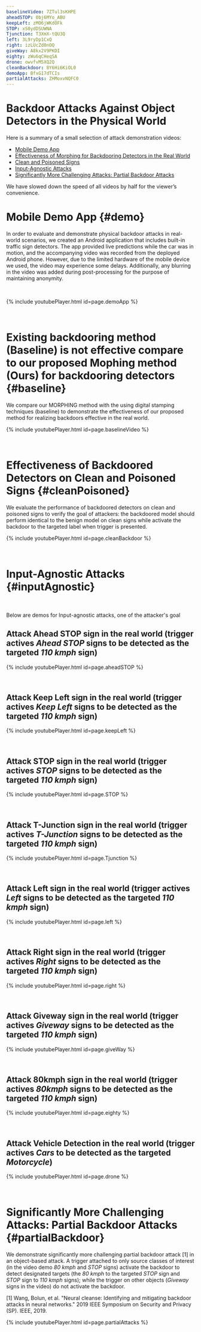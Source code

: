 ```yaml
---
baselineVideo: 7ZTul3sKHPE
aheadSTOP: 0bj6MYo_ABU
keepLeft: zMO6jWKdOFk
STOP: xS0ydDSUWNA 
Tjunction: T3XmX-tQU3Q
left: 3L9ryDp1CxQ
right: izLUcZd0nOQ
giveWay: A8kx2V9PKDI
eighty: zWu6qCHeqSA
drone: owvfvM5XQ2Q
cleanBackdoor: 8Y6Hi6KiOL0
demoApp: BfxG17dTCIs
partialAttacks: ZHMoxvNQFC0
---
```



# Backdoor Attacks Against Object Detectors in the Physical World 


Here is a summary of a small selection of attack demonstration videos:

- [Mobile Demo App](#demo)
- [Effectiveness of Morphing for Backdooring Detectors in the Real World](#baseline)
- [Clean and Poisoned Signs](#cleanPoisoned)
- [Input-Agnostic Attacks](#inputAgnostic)
- [Significantly More Challenging Attacks: Partial Backdoor Attacks](#partialBackdoor)

We have slowed down the speed of all videos by half for the viewer’s convenience.

# Mobile Demo App {#demo}


In order to evaluate and demonstrate physical backdoor attacks in real-world scenarios, we created an Android application that includes built-in traffic sign detectors. The app provided live predictions while the car was in motion, and the accompanying video was recorded from the deployed Android phone. However, due to the limited hardware of the mobile device we used, the video may experience some delays. Additionally, any blurring in the video was added during post-processing for the purpose of maintaining anonymity.

&nbsp;

<a name="demoAppSec"></a>


{% include youtubePlayer.html id=page.demoApp %}


&nbsp;&nbsp;

# Existing backdooring method (Baseline) is not effective compare to our proposed Mophing method (Ours) for backdooring detectors {#baseline}


We compare our MORPHING method  with the using digital stamping techniques (baseline) to demonstrate the effectiveness of our proposed method for realizing backdoors effective in the real world.

<!-- &nbsp; -->

<a name="baselineVideoSec"></a>


{% include youtubePlayer.html id=page.baselineVideo %}

&nbsp;&nbsp;

# Effectiveness of Backdoored Detectors on Clean and Poisoned Signs {#cleanPoisoned}

<a name="cleanBackdoorSec"></a>

We evaluate the performance of backdoored detectors on clean and poisoned signs to verify the goal of attackers: the backdoored model should perform identical to the benign model on clean signs while activate the backdoor to the targeted label when trigger is presented.

<!-- &nbsp;  -->

{% include youtubePlayer.html id=page.cleanBackdoor %}

&nbsp;&nbsp;


# Input-Agnostic Attacks {#inputAgnostic}
&nbsp;

Below are demos for Input-agnostic attacks, one of the attacker's goal

<!-- &nbsp; -->
## Attack Ahead STOP sign in the real world (trigger actives *Ahead STOP* signs to be detected as the targeted *110 kmph* sign)

<a name="aheadSTOPSec"></a>

{% include youtubePlayer.html id=page.aheadSTOP %}

&nbsp;&nbsp;

## Attack Keep Left sign in the real world (trigger actives *Keep Left* signs to be detected as the targeted *110 kmph* sign)

<a name="aheadSTOPSec"></a>

{% include youtubePlayer.html id=page.keepLeft %}

&nbsp;&nbsp;

## Attack STOP sign in the real world (trigger actives *STOP* signs to be detected as the targeted *110 kmph* sign)

<a name="STOPSec"></a>

{% include youtubePlayer.html id=page.STOP %}

&nbsp;&nbsp;

## Attack T-Junction sign in the real world (trigger actives *T-Junction* signs to be detected as the targeted *110 kmph* sign)

<a name="TjunctionSec"></a>

{% include youtubePlayer.html id=page.Tjunction %}

&nbsp;&nbsp;

## Attack Left sign in the real world (trigger actives *Left* signs to be detected as the targeted *110 kmph* sign)

<a name="leftSec"></a>

{% include youtubePlayer.html id=page.left %}

&nbsp;&nbsp;

## Attack Right sign in the real world (trigger actives *Right* signs to be detected as the targeted *110 kmph* sign)

<a name="rightSec"></a>

{% include youtubePlayer.html id=page.right %}

&nbsp;&nbsp;

## Attack Giveway sign in the real world (trigger actives *Giveway* signs to be detected as the targeted *110 kmph* sign)

<a name="giveWaySec"></a>

{% include youtubePlayer.html id=page.giveWay %}

&nbsp;&nbsp;

## Attack 80kmph sign in the real world (trigger actives *80kmph* signs to be detected as the targeted *110 kmph* sign)

<a name="eightySec"></a>

{% include youtubePlayer.html id=page.eighty %}

&nbsp;&nbsp;

## Attack Vehicle Detection in the real world (trigger actives *Cars* to be detected as the targeted *Motorcycle*)

<a name="droneSec"></a>

{% include youtubePlayer.html id=page.drone %}



&nbsp;&nbsp;
# Significantly More Challenging Attacks: Partial Backdoor Attacks {#partialBackdoor}

We demonstrate significantly more challenging partial backdoor attack [1] in an object-based attack. A trigger attached to only source classes of interest (in the video demo *80 kmph* and *STOP* signs) activate the backdoor to detect designated targets (the *80 kmph* to the targeted *STOP* sign and *STOP* sign to *110 kmph* signs); while the trigger on other objects (*Giveway* signs in the video) do not activate the backdoor.

[1] Wang, Bolun, et al. "Neural cleanse: Identifying and mitigating backdoor attacks in neural networks." 2019 IEEE Symposium on Security and Privacy (SP). IEEE, 2019.


<a name="partialSec"></a>
{% include youtubePlayer.html id=page.partialAttacks %}
